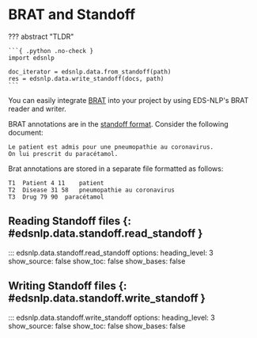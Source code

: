 # BRAT and Standoff

??? abstract "TLDR"

    ```{ .python .no-check }
    import edsnlp

    doc_iterator = edsnlp.data.from_standoff(path)
    res = edsnlp.data.write_standoff(docs, path)
    ```

You can easily integrate [BRAT](https://brat.nlplab.org/) into your project by using EDS-NLP's BRAT reader and writer.

BRAT annotations are in the [standoff format](https://brat.nlplab.org/standoff.html). Consider the following document:

```{ title="doc.txt" }
Le patient est admis pour une pneumopathie au coronavirus.
On lui prescrit du paracétamol.
```

Brat annotations are stored in a separate file formatted as follows:

```{ title="doc.ann" }
T1	Patient 4 11	patient
T2	Disease 31 58	pneumopathie au coronavirus
T3	Drug 79 90	paracétamol
```

## Reading Standoff files {: #edsnlp.data.standoff.read_standoff }

::: edsnlp.data.standoff.read_standoff
    options:
        heading_level: 3
        show_source: false
        show_toc: false
        show_bases: false

## Writing Standoff files {: #edsnlp.data.standoff.write_standoff }

::: edsnlp.data.standoff.write_standoff
    options:
        heading_level: 3
        show_source: false
        show_toc: false
        show_bases: false

